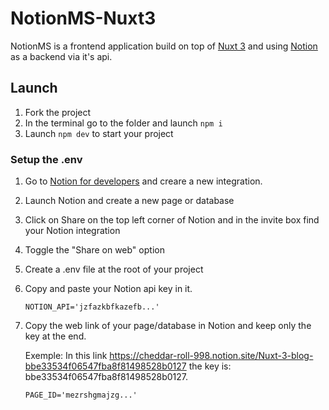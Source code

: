 # NotionMS-Nuxt3
 
 NotionMS is a frontend application build on top of [Nuxt 3](https://v3.nuxtjs.org/) and using [Notion](https://www.notion.so/) as a backend via it's api.

## Launch

1. Fork the project
2. In the terminal go to the folder and launch `npm i`
3. Launch `npm dev` to start your project

### Setup the .env

1. Go to [Notion for developers](https://developers.notion.com/) and creare a new integration.
2. Launch Notion and create a new page or database
3. Click on Share on the top left corner of Notion and in the invite box find your Notion integration
4. Toggle the "Share on web" option
5. Create a .env file at the root of your project
6. Copy and paste your Notion api key in it. 
    
    ```NOTION_API='jzfazkbfkazefb...'```
7. Copy the web link of your page/database in Notion and keep only the key at the end. 
   
   Exemple: In this link https://cheddar-roll-998.notion.site/Nuxt-3-blog-bbe33534f06547fba8f81498528b0127 the key is: bbe33534f06547fba8f81498528b0127.
    
    ```PAGE_ID='mezrshgmajzg...'```
